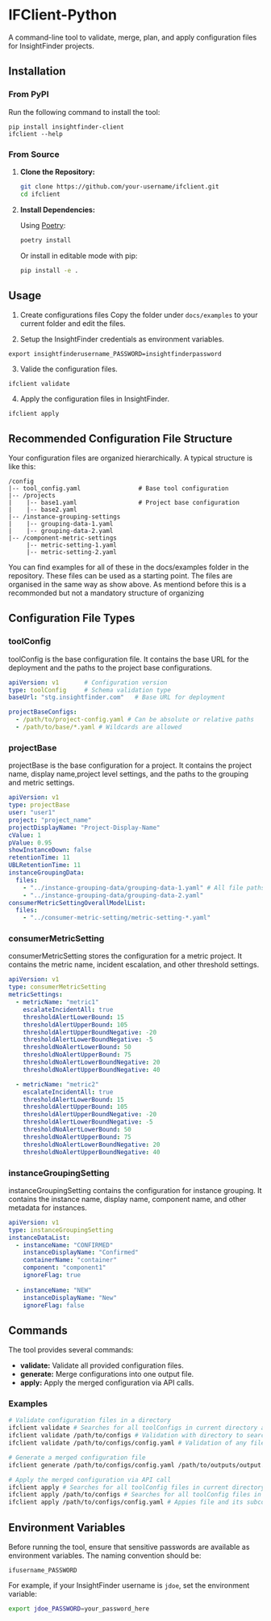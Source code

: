 # IFClient-Python

A command-line tool to validate, merge, plan, and apply configuration files for InsightFinder projects.

## Installation

### From PyPI
Run the following command to install the tool:
```shell
pip install insightfinder-client
ifclient --help
```

### From Source
1. **Clone the Repository:**

   ```bash
   git clone https://github.com/your-username/ifclient.git
   cd ifclient
   ```

2. **Install Dependencies:**

   Using [Poetry](https://python-poetry.org/):

   ```bash
   poetry install
   ```

   Or install in editable mode with pip:

   ```bash
   pip install -e .
   ```

## Usage
1. Create configurations files
Copy the folder under `docs/examples` to your current folder and edit the files.


2. Setup the InsightFinder credentials as environment variables.
```shell
export insightfinderusername_PASSWORD=insightfinderpassword
```

3. Valide the configuration files.

```shell
ifclient validate
```

4. Apply the configuration files in InsightFinder.
```shell
ifclient apply
```

## Recommended Configuration File Structure

Your configuration files are organized hierarchically. A typical structure is like this:

```
/config
|-- tool_config.yaml                # Base tool configuration
|-- /projects
|    |-- base1.yaml                 # Project base configuration
|    |-- base2.yaml
|-- /instance-grouping-settings
|    |-- grouping-data-1.yaml
|    |-- grouping-data-2.yaml
|-- /component-metric-settings
     |-- metric-setting-1.yaml
     |-- metric-setting-2.yaml

```

You can find examples for all of these in the docs/examples folder in the repository. These files can be used as a starting point.
The files are organised in the same way as show above. As mentiond before this is a recommonded but not a mandatory structure of organizing

## Configuration File Types
### toolConfig
toolConfig is the base configuration file. It contains the base URL for the deployment and the paths to the project base configurations.
```yaml
apiVersion: v1       # Configuration version 
type: toolConfig     # Schema validation type 
baseUrl: "stg.insightfinder.com"   # Base URL for deployment

projectBaseConfigs:
  - /path/to/project-config.yaml # Can be absolute or relative paths
  - /path/to/base/*.yaml # Wildcards are allowed
```

### projectBase
projectBase is the base configuration for a project. It contains the project name, display name,project level settings, and the paths to the grouping and metric settings.

```yaml
apiVersion: v1
type: projectBase
user: "user1"
project: "project_name"
projectDisplayName: "Project-Display-Name"
cValue: 1
pValue: 0.95
showInstanceDown: false
retentionTime: 11
UBLRetentionTime: 11
instanceGroupingData:
  files:
    - "../instance-grouping-data/grouping-data-1.yaml" # All file paths must be relative to the current file
    - "../instance-grouping-data/grouping-data-2.yaml"
consumerMetricSettingOverallModelList:
  files:
    - "../consumer-metric-setting/metric-setting-*.yaml"
```

### consumerMetricSetting
consumerMetricSetting stores the configuration for a metric project. It contains the metric name, incident escalation, and other threshold settings.
```yaml
apiVersion: v1
type: consumerMetricSetting
metricSettings:
  - metricName: "metric1"
    escalateIncidentAll: true
    thresholdAlertLowerBound: 15
    thresholdAlertUpperBound: 105
    thresholdAlertUpperBoundNegative: -20
    thresholdAlertLowerBoundNegative: -5
    thresholdNoAlertLowerBound: 50
    thresholdNoAlertUpperBound: 75
    thresholdNoAlertLowerBoundNegative: 20
    thresholdNoAlertUpperBoundNegative: 40

  - metricName: "metric2"
    escalateIncidentAll: true
    thresholdAlertLowerBound: 15
    thresholdAlertUpperBound: 105
    thresholdAlertUpperBoundNegative: -20
    thresholdAlertLowerBoundNegative: -5
    thresholdNoAlertLowerBound: 50
    thresholdNoAlertUpperBound: 75
    thresholdNoAlertLowerBoundNegative: 20
    thresholdNoAlertUpperBoundNegative: 40
```

### instanceGroupingSetting
instanceGroupingSetting contains the configuration for instance grouping. It contains the instance name, display name, component name, and other metadata for instances.
```yaml
apiVersion: v1
type: instanceGroupingSetting
instanceDataList:
  - instanceName: "CONFIRMED"
    instanceDisplayName: "Confirmed"
    containerName: "container"
    component: "component1"
    ignoreFlag: true
    
  - instanceName: "NEW"
    instanceDisplayName: "New"
    ignoreFlag: false

```
## Commands

The tool provides several commands:

- **validate:** Validate all provided configuration files.
- **generate:** Merge configurations into one output file.
- **apply:** Apply the merged configuration via API calls.

### Examples

```bash
# Validate configuration files in a directory
ifclient validate # Searches for all toolConfigs in current directory and recursively validates them
ifclient validate /path/to/configs # Validation with directory to search for all toolConfigs and apply validation recursively
ifclient validate /path/to/configs/config.yaml # Validation of any file and its subconfigs recursively(Need not be of type tool config)

# Generate a merged configuration file
ifclient generate /path/to/configs/config.yaml /path/to/outputs/output.yaml # Generate a yaml file as output with input of a toolConfig file

# Apply the merged configuration via API call
ifclient apply # Searches for all toolConfig files in current directory and recursively applies them
ifclient apply /path/to/configs # Searches for all toolConfig files in the specified directory and applies them recursively
ifclient apply /path/to/configs/config.yaml # Appies file and its subconfigs recursively
```

## Environment Variables

Before running the tool, ensure that sensitive passwords are available as environment variables. The naming convention should be:

```
ifusername_PASSWORD
```

For example, if your InsightFinder username is `jdoe`, set the environment variable:

```bash
export jdoe_PASSWORD=your_password_here
```